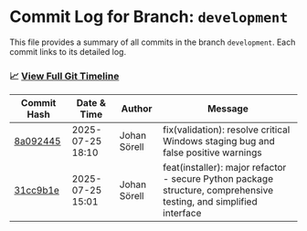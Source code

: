 # Commit Log for Branch: `development`

This file provides a summary of all commits in the branch `development`.
Each commit links to its detailed log.

### 📈 [View Full Git Timeline](./git_timeline_report.md)

| Commit Hash | Date & Time       | Author       | Message           |
|-------------|------------------|--------------|-------------------|
| [8a092445](./8a092445.md) | 2025-07-25 18:10 | Johan Sörell | fix(validation): resolve critical Windows staging bug and false positive warnings |
| [31cc9b1e](./31cc9b1e.md) | 2025-07-25 15:01 | Johan Sörell | feat(installer): major refactor - secure Python package structure, comprehensive testing, and simplified interface |

